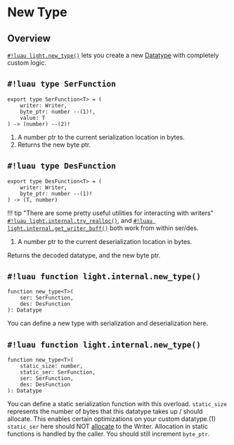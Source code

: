 # New Type

## Overview

[`#!luau light.new_type()`](./new_type.md) lets you create a new [Datatype](../../datatypes/index.md) with completely
custom logic.

## `#!luau type SerFunction`

```luau title='<!-- client --> <!-- server --> <!-- shared --> <!-- experimental --> <!-- internal -->'
export type SerFunction<T> = (
    writer: Writer,
    byte_ptr: number --(1)!,
    value: T
) -> (number) --(2)!
```

1. A number ptr to the current serialization location in bytes.
2. Returns the new byte ptr.

## `#!luau type DesFunction`

```luau title='<!-- client --> <!-- server --> <!-- shared --> <!-- experimental --> <!-- internal -->'
export type DesFunction<T> = (
    writer: Writer,
    byte_ptr: number --(1)!
) -> (T, number)
```

!!! tip "There are some pretty useful utilities for interacting with writers"
    [`#!luau light.internal.try_realloc()`](../io/writer/try_realloc.md), and
    [`#!luau light.internal.get_writer_buff()`](../io/writer/get_writer_buff.md) both work from within ser/des.

1. A number ptr to the current deserialization location in bytes.

Returns the decoded datatype, and the new byte ptr.

## `#!luau function light.internal.new_type()`

```luau title='<!-- client --> <!-- server --> <!-- shared --> <!-- experimental --> <!-- sync --> <!-- internal -->'
function new_type<T>(
    ser: SerFunction,
    des: DesFunction
): Datatype
```

You can define a new type with serialization and deserialization here.

## `#!luau function light.internal.new_type()`

```luau title='<!-- client --> <!-- server --> <!-- shared --> <!-- experimental --> <!-- sync --> <!-- internal -->'
function new_type<T>(
    static_size: number,
    static_ser: SerFunction,
    ser: SerFunction,
    des: DesFunction
): Datatype
```

You can define a static serialization function with this overload. `static_size` represents the number of bytes that
this datatype takes up / should allocate. This enables certain optimizations on your custom datatype.(1)
`static_ser` here should NOT [allocate](../io/writer/try_realloc.md) to the Writer. Allocation in static functions is
handled by the caller. You should still increment `byte_ptr`.

